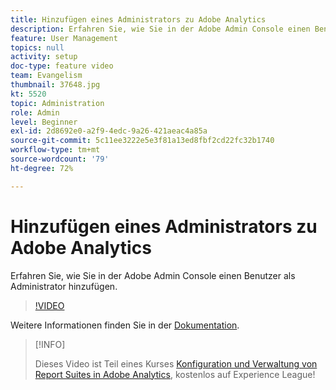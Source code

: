 ```yaml
---
title: Hinzufügen eines Administrators zu Adobe Analytics
description: Erfahren Sie, wie Sie in der Adobe Admin Console einen Benutzer als Administrator hinzufügen.
feature: User Management
topics: null
activity: setup
doc-type: feature video
team: Evangelism
thumbnail: 37648.jpg
kt: 5520
topic: Administration
role: Admin
level: Beginner
exl-id: 2d8692e0-a2f9-4edc-9a26-421aeac4a85a
source-git-commit: 5c11ee3222e5e3f81a13ed8fbf2cd22fc32b1740
workflow-type: tm+mt
source-wordcount: '79'
ht-degree: 72%

---
```


# Hinzufügen eines Administrators zu Adobe Analytics

Erfahren Sie, wie Sie in der Adobe Admin Console einen Benutzer als Administrator hinzufügen.

>[!VIDEO](https://video.tv.adobe.com/v/37648/?quality=12&learn=on)

Weitere Informationen finden Sie in der [Dokumentation](https://helpx.adobe.com/de/enterprise/using/admin-console.html).

>[!INFO]
>
> Dieses Video ist Teil eines Kurses [Konfiguration und Verwaltung von Report Suites in Adobe Analytics](https://experienceleague.adobe.com/?recommended=Analytics-A-1-2021.1.administration&amp;lang=de), kostenlos auf Experience League!